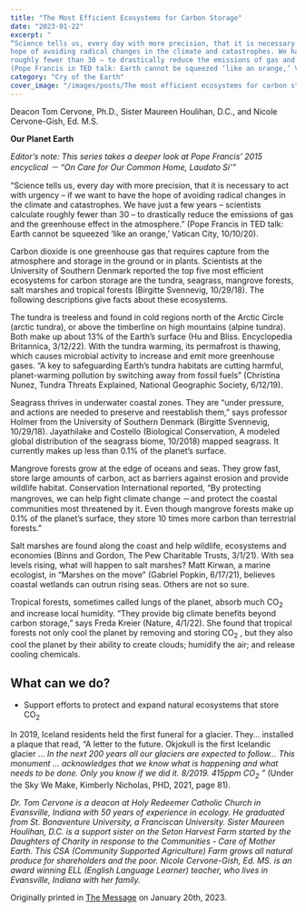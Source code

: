 ```yaml
---
title: "The Most Efficient Ecosystems for Carbon Storage"
date: "2023-01-22" 
excerpt: "
“Science tells us, every day with more precision, that it is necessary to act with urgency – if we want to have the
hope of avoiding radical changes in the climate and catastrophes. We have just a few years – scientists calculate
roughly fewer than 30 – to drastically reduce the emissions of gas and the greenhouse effect in the atmosphere.”
(Pope Francis in TED talk: Earth cannot be squeezed ‘like an orange,’ Vatican City, 10/10/20)."
category: "Cry of the Earth"
cover_image: "/images/posts/The most efficient ecosystems for carbon storage.jpg"
---
```


Deacon Tom Cervone, Ph.D., Sister Maureen Houlihan, D.C., and Nicole Cervone-Gish, Ed. M.S.

**Our Planet Earth**

_Editor’s note: This series takes a deeper look at Pope Francis’ 2015 encyclical － “On Care for Our Common
Home, Laudato Si’”_

“Science tells us, every day with more precision, that it is necessary to act with urgency – if we want to have the
hope of avoiding radical changes in the climate and catastrophes. We have just a few years – scientists calculate
roughly fewer than 30 – to drastically reduce the emissions of gas and the greenhouse effect in the atmosphere.”
(Pope Francis in TED talk: Earth cannot be squeezed ‘like an orange,’ Vatican City, 10/10/20).

Carbon dioxide is one greenhouse gas that requires capture from the atmosphere and storage in the ground or in
plants. Scientists at the University of Southern Denmark reported the top five most efficient ecosystems for
carbon storage are the tundra, seagrass, mangrove forests, salt marshes and tropical forests (Birgitte Svennevig,
10/29/18). The following descriptions give facts about these ecosystems.

The tundra is treeless and found in cold regions north of the Arctic Circle (arctic tundra), or above the
timberline on high mountains (alpine tundra). Both make up about 13% of the Earth’s surface (Hu and Bliss.
Encyclopedia Britannica, 3/12/22). With the tundra warming, its permafrost is thawing, which causes microbial
activity to increase and emit more greenhouse gases. “A key to safeguarding Earth’s tundra habitats are cutting
harmful, planet-warming pollution by switching away from fossil fuels” (Christina Nunez, Tundra Threats
Explained, National Geographic Society, 6/12/19).

Seagrass thrives in underwater coastal zones. They are “under pressure, and actions are needed to preserve and
reestablish them,” says professor Holmer from the University of Southern Denmark (Birgitte Svennevig,
10/29/18). Jayathilake and Costello (Biological Conservation, A modeled global distribution of the seagrass
biome, 10/2018) mapped seagrass. It currently makes up less than 0.1% of the planet’s surface.

Mangrove forests grow at the edge of oceans and seas. They grow fast, store large amounts of carbon, act as
barriers against erosion and provide wildlife habitat. Conservation International reported, “By protecting
mangroves, we can help fight climate change －and protect the coastal communities most threatened by it. Even
though mangrove forests make up 0.1% of the planet’s surface, they store 10 times more carbon than terrestrial
forests.”

Salt marshes are found along the coast and help wildlife, ecosystems and economies (Binns and Gordon, The
Pew Charitable Trusts, 3/1/21). With sea levels rising, what will happen to salt marshes? Matt Kirwan, a marine
ecologist, in “Marshes on the move” (Gabriel Popkin, 6/17/21), believes coastal wetlands can outrun rising seas.
Others are not so sure.

Tropical forests, sometimes called lungs of the planet, absorb much CO<sub>2</sub> and increase local humidity. “They
provide big climate benefits beyond carbon storage,” says Freda Kreier (Nature, 4/1/22). She found that tropical
forests not only cool the planet by removing and storing CO<sub>2</sub> , but they also cool the planet by their ability to
create clouds; humidify the air; and release cooling chemicals.

## What can we do?

- Support efforts to protect and expand natural ecosystems that store CO<sub>2</sub>

In 2019, Iceland residents held the first funeral for a glacier. They… installed a plaque that read, “A letter to the
future. Okjokull is the first Icelandic glacier ... _In the next 200 years all our glaciers are expected to follow…
This monument … acknowledges that we know what is happening and what needs to be done. Only you know if
we did it. 8/2019. 415ppm CO<sub>2</sub> ”_ (Under the Sky We Make, Kimberly Nicholas, PHD, 2021, page 81).

_Dr. Tom Cervone is a deacon at Holy Redeemer Catholic Church in Evansville, Indiana with 50 years of
experience in ecology. He graduated from St. Bonaventure University, a Franciscan University. Sister Maureen
Houlihan, D.C. is a support sister on the Seton Harvest Farm started by the Daughters of Charity in response to
the Communities - Care of Mother Earth. This CSA (Community Supported Agriculture) Farm grows all natural
produce for shareholders and the poor. Nicole Cervone-Gish, Ed. MS. is an award winning ELL (English
Language Learner) teacher, who lives in Evansville, Indiana with her family._

Originally printed in [The Message](https://evdiomessage.org/) on January 20th, 2023.
